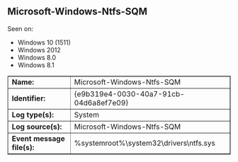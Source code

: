 ## Microsoft-Windows-Ntfs-SQM

Seen on:
* Windows 10 (1511)
* Windows 2012
* Windows 8.0
* Windows 8.1

<table border="1" class="docutils">
  <tbody>
    <tr>
      <td><b>Name:</b></td>
      <td>Microsoft-Windows-Ntfs-SQM</td>
    </tr>
    <tr>
      <td><b>Identifier:</b></td>
      <td>{e9b319e4-0030-40a7-91cb-04d6a8ef7e09}</td>
    </tr>
    <tr>
      <td><b>Log type(s):</b></td>
      <td>System</td>
    </tr>
    <tr>
      <td><b>Log source(s):</b></td>
      <td>Microsoft-Windows-Ntfs-SQM</td>
    </tr>
    <tr>
      <td><b>Event message file(s):</b></td>
      <td>%systemroot%\system32\drivers\ntfs.sys</td>
    </tr>
  </tbody>
</table>

&nbsp;


